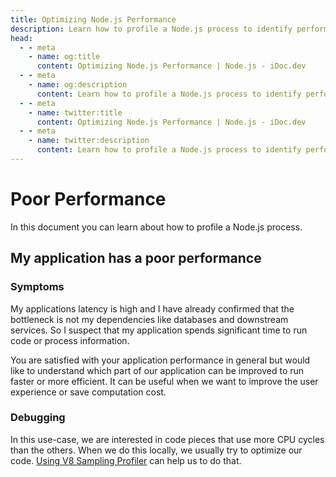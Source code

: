```yaml
---
title: Optimizing Node.js Performance
description: Learn how to profile a Node.js process to identify performance bottlenecks and optimize code for better efficiency and user experience.
head:
  - - meta
    - name: og:title
      content: Optimizing Node.js Performance | Node.js - iDoc.dev
  - - meta
    - name: og:description
      content: Learn how to profile a Node.js process to identify performance bottlenecks and optimize code for better efficiency and user experience.
  - - meta
    - name: twitter:title
      content: Optimizing Node.js Performance | Node.js - iDoc.dev
  - - meta
    - name: twitter:description
      content: Learn how to profile a Node.js process to identify performance bottlenecks and optimize code for better efficiency and user experience.
---
```



# Poor Performance
In this document you can learn about how to profile a Node.js process.

## My application has a poor performance

### Symptoms

My applications latency is high and I have already confirmed that the bottleneck is not my dependencies like databases and downstream services. So I suspect that my application spends significant time to run code or process information.

You are satisfied with your application performance in general but would like to understand which part of our application can be improved to run faster or more efficient. It can be useful when we want to improve the user experience or save computation cost.

### Debugging
In this use-case, we are interested in code pieces that use more CPU cycles than the others. When we do this locally, we usually try to optimize our code. [Using V8 Sampling Profiler](/nodejs/guide/profiling-nodejs-applications) can help us to do that.